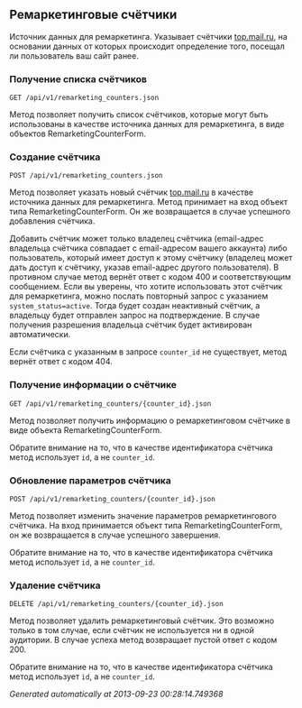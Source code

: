 ## Ремаркетинговые счётчики
Источник данных для ремаркетинга. Указывает счётчики
[top.mail.ru](http://top.mail.ru/), на основании данных от которых
происходит определение того, посещал ли пользователь ваш сайт ранее.

### Получение списка счётчиков
`GET /api/v1/remarketing_counters.json`

Метод позволяет получить список счётчиков, которые могут быть использованы
в качестве источника данных для ремаркетинга, в виде объектов
RemarketingCounterForm.


### Создание счётчика
`POST /api/v1/remarketing_counters.json`

Метод позволяет указать новый счётчик [top.mail.ru](http://top.mail.ru/) в
качестве источника данных для ремаркетинга. Метод принимает на вход объект
типа RemarketingCounterForm. Он же возвращается в случае успешного
добавления счётчика.

Добавить счётчик может только владелец счётчика (email-адрес владельца
счётчика совпадает с email-адресом вашего аккаунта) либо пользователь,
который имеет доступ к этому счётчику (владелец может дать доступ к
счётчику, указав email-адрес другого пользователя). В противном
случае метод вернёт ответ с кодом 400 и соответствующим сообщением. Если
вы уверены, что хотите использовать этот счётчик для ремаркетинга, можно
послать повторный запрос с указанием `system_status=active`. Тогда
будет создан неактивный счётчик, а владельцу будет отправлен запрос на
подтверждение. В случае получения разрешения владельца счётчик будет
активирован автоматически.

Если счётчика с указанным в запросе `counter_id` не существует, метод
вернёт ответ с кодом 404.


### Получение информации о счётчике
`GET /api/v1/remarketing_counters/{counter_id}.json`

Метод позволяет получить информацию о ремаркетинговом счётчике в виде
объекта RemarketingCounterForm.

Обратите внимание на то, что в качестве идентификатора счётчика метод
использует `id`, а не `counter_id`.


### Обновление параметров счётчика
`POST /api/v1/remarketing_counters/{counter_id}.json`

Метод позволяет изменить значение параметров ремаркетингового счётчика.
На вход принимается объект типа RemarketingCounterForm, он же возвращается
в случае успешного завершения.

Обратите внимание на то, что в качестве идентификатора счётчика метод
использует `id`, а не `counter_id`.


### Удаление счётчика
`DELETE /api/v1/remarketing_counters/{counter_id}.json`

Метод позволяет удалить ремаркетинговый счётчик. Это возможно только в
том случае, если счётчик не используется ни в одной аудитории. В случае
успеха метод возвращает пустой ответ с кодом 200.

Обратите внимание на то, что в качестве идентификатора счётчика метод
использует `id`, а не `counter_id`.



*Generated automatically at 2013-09-23 00:28:14.749368*